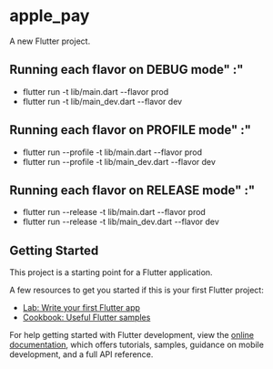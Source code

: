 # apple_pay

A new Flutter project.

## Running each flavor on DEBUG mode" :"

- flutter run -t lib/main.dart --flavor prod
- flutter run -t lib/main_dev.dart --flavor dev

## Running each flavor on PROFILE mode" :"

- flutter run --profile -t lib/main.dart --flavor prod
- flutter run --profile -t lib/main_dev.dart --flavor dev

## Running each flavor on RELEASE mode" :"

- flutter run --release -t lib/main.dart --flavor prod
- flutter run --release -t lib/main_dev.dart --flavor dev

## Getting Started

This project is a starting point for a Flutter application.

A few resources to get you started if this is your first Flutter project:

- [Lab: Write your first Flutter app](https://docs.flutter.dev/get-started/codelab)
- [Cookbook: Useful Flutter samples](https://docs.flutter.dev/cookbook)

For help getting started with Flutter development, view the
[online documentation](https://docs.flutter.dev/), which offers tutorials,
samples, guidance on mobile development, and a full API reference.
